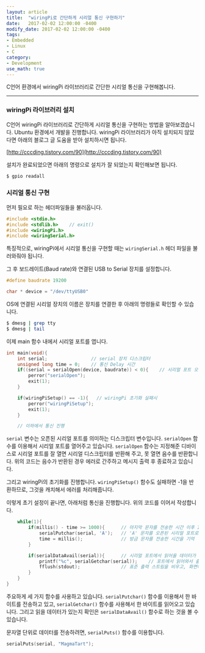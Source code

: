 ```yaml
---
layout: article
title:  "wiringPi로 간단하게 시리얼 통신 구현하기"
date:   2017-02-02 12:00:00 -0400
modify_date: 2017-02-02 12:00:00 -0400
tags:
- Embedded
- Linux
- C
category: 
- Development
use_math: true
---
```


C언어 환경에서 wiringPi 라이브러리로 간단한 시리얼 통신을 구현해봅니다.

<!--more-->
-----
### wiringPi 라이브러리 설치
C언어 wiringPi 라이브러리로 간단하게 시리얼 통신을 구현하는 방법을 알아보겠습니다. Ubuntu 환경에서 개발을 진행합니다. wiringPi 라이브러리가 아직 설치되지 않았다면 아래의 블로그 글 도움을 받아 설치하시면 됩니다.

[http://cccding.tistory.com/90](http://cccding.tistory.com/90)

설치가 완료되었으면 아래의 명령으로 설치가 잘 되었는지 확인해보면 됩니다.
```bash
$ gpio readall
```

### 시리얼 통신 구현
먼저 필요로 하는 헤더파일들을 불러옵니다.
```c
#include <stdio.h>
#include <stdlib.h>    // exit()
#include <wiringPi.h>
#include <wiringSerial.h>
```
특징적으로, wiringPi에서 시리얼 통신을 구현할 때는 `wiringSerial.h` 헤더 파일을 불러와줘야 됩니다.

그 후 보드레이트(Baud rate)와 연결된 USB to Serial 장치를 설정합니다.
```c
#define baudrate 19200

char * device = "/dev/ttyUSB0"
```

OS에 연결된 시리얼 장치의 이름은 장치를 연결한 후 아래의 명령들로 확인할 수 있습니다.
```bash
$ dmesg | grep tty
$ dmesg | tail
```

이제 main 함수 내에서 시리얼 포트를 엽니다.
```c
int main(void){
    int serial;                // serial 장치 디스크립터
    unsigned long time = 0;    // 통신 Delay 시간
    if((serial = serialOpen(device, baudrate)) < 0){    // 시리얼 포트 오픈 실패시
        perror("serialOpen");
        exit(1);
    }

    if(wiringPiSetup() == -1){   // wiringPi 초기화 실패시
        perror("wiringPiSetup");
        exit(1);
    }

    // 이하에서 통신 진행
```

`serial` 변수는 오픈된 시리얼 포트를 의미하는 디스크립터 변수입니다. `serialOpen` 함수를 이용해서 시리얼 포트를 열어주고 있습니다. `serialOpen` 함수는 지정해준 디바이스로 시리얼 포트를 잘 열면 시리얼 디스크립터를 반환해 주고, 못 열면 음수를 반환합니다. 위의 코드는 음수가 반환된 경우 에러로 간주하고 메시지 출력 후 종료하고 있습니다.

그리고 wiringPi의 초기화를 진행합니다. `wiringPiSetup()` 함수도 실패하면 -1을 반환하므로, 그것을 캐치해서 에러를 처리해줍니다.

이렇게 초기 설정이 끝나면, 아래처럼 통신을 진행합니다. 위의 코드를 이어서 작성합니다.
```c
    while(1){
        if(millis() - time >= 1000){      // 마지막 문자를 전송한 시간 이후 1초 경과시
            serialPutchar(serial, 'A');   // 'A' 문자를 오픈된 시리얼 포트로 전송
            time = millis();              // 방금 문자를 전송한 시간을 기억
        }

        if(serialDataAvail(serial)){      // 시리얼 포트에서 읽어올 데이터가 있으면
            printf("%c", serialGetchar(serial));    // 포트에서 읽어와서 출력
            fflush(stdout);               // 표준 출력 스트림을 비우고, 화면에 출력
        }
    }
}
```

주요하게 세 가지 함수를 사용하고 있습니다. `serialPutchar()` 함수를 이용해서 한 바이트를 전송하고 있고, `serialGetchar()` 함수를 사용해서 한 바이트를 읽어오고 있습니다. 그리고 읽을 데이터가 있는지 확인은 `serialDataAvail()` 함수로 하는 것을 볼 수 있습니다.

문자열 단위로 데이터를 전송하려면, `serialPuts()` 함수를 이용합니다.
```c
serialPuts(serial, "MagmaTart");
```